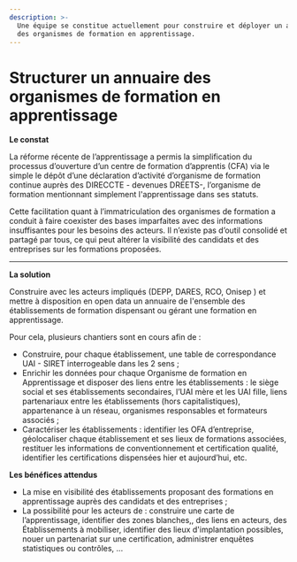 ```yaml
---
description: >-
  Une équipe se constitue actuellement pour construire et déployer un annuaire
  des organismes de formation en apprentissage.
---
```


# Structurer un annuaire des organismes de formation en apprentissage

**Le constat**

La réforme récente de l’apprentissage a permis la simplification du processus d’ouverture d’un centre de formation d’apprentis \(CFA\) via le simple le dépôt d’une déclaration d’activité d’organisme de formation continue auprès des DIRECCTE - devenues DREETS-, l’organisme de formation mentionnant simplement l'apprentissage dans ses statuts.

  
Cette facilitation quant à l’immatriculation des organismes de formation a conduit à  faire coexister des bases imparfaites avec des informations insuffisantes pour les besoins des acteurs. Il n’existe pas d’outil consolidé et partagé par tous, ce qui peut altérer la visibilité des candidats et des entreprises sur les formations proposées.  
****

**La solution**

Construire avec les acteurs impliqués \(DEPP, DARES, RCO, Onisep \) et mettre à disposition en open data un annuaire de l'ensemble des établissements de formation dispensant ou gérant une formation en apprentissage.  


Pour cela, plusieurs chantiers sont en cours afin de : 

* Construire, pour chaque établissement, une table de correspondance UAI - SIRET interrogeable dans les 2 sens ;
* Enrichir les données pour chaque Organisme de formation en Apprentissage et disposer des liens entre les établissements  :  le siège social et ses établissements secondaires, l’UAI mère et les UAI fille, liens partenariaux entre les établissements \(hors capitalistiques\), appartenance à un réseau, organismes responsables et formateurs associés ;
* Caractériser les établissements  : identifier les OFA d’entreprise, géolocaliser chaque établissement et ses lieux de formations associées, restituer les informations de conventionnement et certification qualité, identifier les certifications dispensées hier et  aujourd’hui, etc.

**Les bénéfices attendus**

* La mise en visibilité des établissements proposant des formations en apprentissage auprès des candidats et des entreprises ;
* La possibilité pour les acteurs de : construire une carte de l’apprentissage, identifier des zones blanches,, des liens en acteurs, des Établissements à mobiliser, identifier des lieux d'implantation possibles, nouer un partenariat sur une certification, administrer enquêtes statistiques ou contrôles, ...

